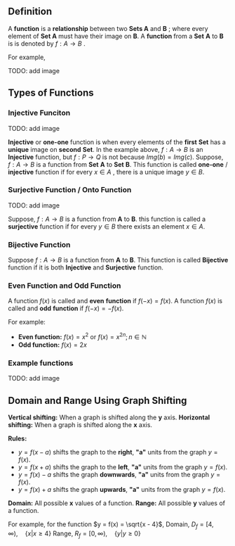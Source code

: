 ## Definition

A **function** is a **relationship** between two **Sets A** and **B** ; where every element of **Set A**  must have their image on **B**. A **function** from a **Set** **A** to **B** is is denoted by $f:A \to B$ . 

For example,

TODO: add image

## Types of Functions

### Injective Funciton

TODO: add image

**Injective** or **one-one** function is when every elements of the **first** **Set** has a **unique** image on **second** **Set**. 
In the example above, $f: A\to B$ is an **Injective** function, but $f: P \to Q$ is not because $Img(b) = Img(c)$. 
Suppose, $f: A \to B$  is a function from **Set** **A** to **Set** **B**. This function is called **one-one** / **injective** function if for every $x \in A$ , there is a unique image $y \in B$.

### Surjective Function / Onto Function

TODO: add image

Suppose, $f: A \to B$ is a function from **A** to **B**. this function is called a **surjective** function if for every $y \in B$ there exists an element $x \in A$.

### Bijective Function

Suppose $f: A \to B$ is a function from **A** to **B**. This function is called **Bijective** function if it is both **Injective** and **Surjective** function.

### Even Function and Odd Function

A function $f(x)$ is called and **even** **function** if $f(-x) = f(x)$.
A function $f(x)$ is called and **odd** **function** if $f(-x) = -f(x)$.

For example:
-  **Even function:** $f(x) = x^2$ or $f(x) = x^{2n} ; n \in \mathbb{N}$
-  **Odd function:** $f(x) = 2x$

### Example functions

TODO: add image

## Domain and Range Using Graph Shifting

**Vertical shifting:** When a graph is shifted along the **y** axis.
**Horizontal shifting:** When a graph is shifted along the **x** axis.

**Rules:**
-  $y = f(x - a)$ shifts the graph to the **right**, **"a"** units from the graph $y = f(x)$.
-  $y = f(x + a)$ shifts the graph to the **left**, **"a"** units from the graph $y = f(x)$.
-  $y = f(x)- a$ shifts the graph **downwards**, **"a"** units from the graph $y = f(x)$.
-  $y = f(x)+ a$ shifts the graph **upwards**, **"a"** units from the graph $y = f(x)$.

**Domain:** All possible **x** values of a function.
**Range:** All possible **y** values of a function.

For example, for the function $y = f(x) = \sqrt{x - 4}$,
Domain, $D_f = [4, \infty) , \quad \{{x | x \ge 4}\}$
Range, $R_f = [0, \infty) , \quad \{{y | y \ge 0}\}$

